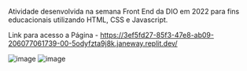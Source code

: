 Atividade desenvolvida na semana Front End da DIO em 2022 para fins educacionais utilizando HTML, CSS e Javascript.

Link para acesso a Página - https://3ef5fd27-85f3-47e8-ab09-206077061739-00-5odyfzta9j8k.janeway.replit.dev/

![image](https://github.com/larissagiotti/DIOmundoinvertido/assets/61012885/6e37e6d2-c3f4-4e0e-9ad7-3b2d3309fcac)
![image](https://github.com/larissagiotti/DIOmundoinvertido/assets/61012885/0c2bb83d-ccf5-433d-905b-ec3b6da247d9)




